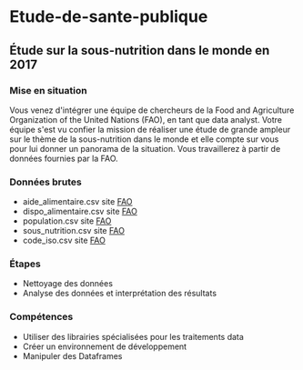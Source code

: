 # Etude-de-sante-publique
## Étude sur la sous-nutrition dans le monde en 2017 ##

### Mise en situation
Vous venez d'intégrer une équipe de chercheurs de la Food and Agriculture Organization of the United Nations (FAO), en tant que data analyst. Votre équipe s'est vu confier la mission de réaliser une étude de grande ampleur sur le thème de la sous-nutrition dans le monde et elle compte sur vous pour lui donner un panorama de la situation.
Vous travaillerez à partir de données fournies par la FAO.

### Données brutes
* aide_alimentaire.csv site [FAO](https://www.fao.org/faostat/fr/#home)
* dispo_alimentaire.csv site [FAO](https://www.fao.org/faostat/fr/#home)
* population.csv site [FAO](https://www.fao.org/faostat/fr/#home)
* sous_nutrition.csv site [FAO](https://www.fao.org/faostat/fr/#home)
* code_iso.csv site [FAO](https://www.fao.org/faostat/fr/#home)

### Étapes
* Nettoyage des données
* Analyse des données et interprétation des résultats

### Compétences
* Utiliser des librairies spécialisées pour les traitements data
* Créer un environnement de développement
* Manipuler des Dataframes


